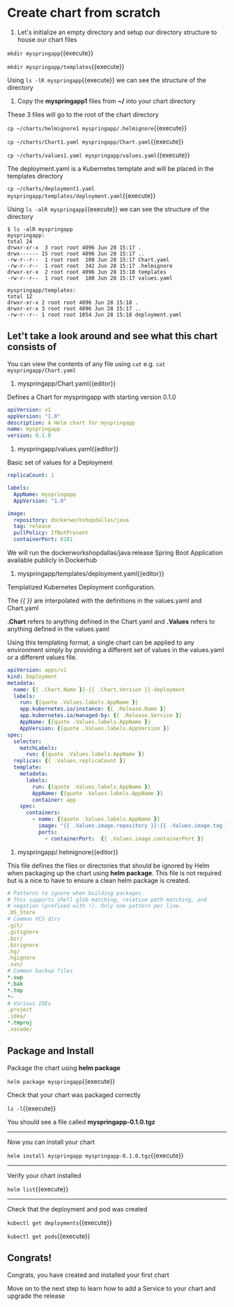 # Create chart from scratch

1. Let's initialize an empty directory and setup our directory structure to house our chart files

  `mkdir myspringapp`{{execute}}

  `mkdir myspringapp/templates`{{execute}}

  Using `ls -lR myspringapp`{{execute}} we can see the structure of the directory

1. Copy the **myspringapp1** files from **~/** into your chart directory

  These 3 files will go to the root of the chart directory

  `cp ~/charts/helmignore1 myspringapp/.helmignore`{{execute}}

  `cp ~/charts/Chart1.yaml myspringapp/Chart.yaml`{{execute}}

  `cp ~/charts/values1.yaml myspringapp/values.yaml`{{execute}}

  The deployment.yaml is a Kubernetes template and will be placed in the templates directory

  `cp ~/charts/deployment1.yaml myspringapp/templates/deployment.yaml`{{execute}}

  Using `ls -alR myspringapp`{{execute}} we can see the structure of the directory
  ```
  $ ls -alR myspringapp
  myspringapp:
  total 24
  drwxr-xr-x  3 root root 4096 Jun 28 15:17 .
  drwx------ 15 root root 4096 Jun 28 15:17 ..
  -rw-r--r--  1 root root  108 Jun 28 15:17 Chart.yaml
  -rw-r--r--  1 root root  342 Jun 28 15:17 .helmignore
  drwxr-xr-x  2 root root 4096 Jun 28 15:18 templates
  -rw-r--r--  1 root root  180 Jun 28 15:17 values.yaml

  myspringapp/templates:
  total 12
  drwxr-xr-x 2 root root 4096 Jun 28 15:18 .
  drwxr-xr-x 3 root root 4096 Jun 28 15:17 ..
  -rw-r--r-- 1 root root 1054 Jun 28 15:18 deployment.yaml
  ```

## Let't take a look around and see what this chart consists of

You can view the contents of any file using `cat` e.g. `cat myspringapp/Chart.yaml`

1. myspringapp/Chart.yaml{{editor}}

  Defines a Chart for myspringapp with starting version 0.1.0

  ```yaml
  apiVersion: v1
  appVersion: "1.0"
  description: A Helm chart for myspringapp
  name: myspringapp
  version: 0.1.0
  ```

1. myspringapp/values.yaml{{editor}}

  Basic set of values for a Deployment

  ```yaml
  replicaCount: 1

  labels:
    AppName: myspringapp
    AppVersion: "1.0"

  image:
    repository: dockerworkshopdallas/java
    tag: release
    pullPolicy: IfNotPresent
    containerPort: 8181
  ```

  We will run the dockerworkshopdallas/java:release Spring Boot Application available publicly in Dockerhub

1. myspringapp/templates/deployment.yaml{{editor}}

  Templatized Kubernetes Deployment configuration.

  The *{{ }}* are interpolated with the definitions in the values.yaml and Chart.yaml

  **.Chart** refers to anything defined in the Chart.yaml and **.Values** refers to anything defined in the values.yaml

  Using this templating format, a single chart can be applied to any environment simply by providing a different set of values in the values.yaml or a different values file.

  ```yaml
  apiVersion: apps/v1
  kind: Deployment
  metadata:
    name: {{ .Chart.Name }}-{{ .Chart.Version }}-deployment
    labels:
      run: {{quote .Values.labels.AppName }}
      app.kubernetes.io/instance: {{ .Release.Name }}
      app.kubernetes.io/managed-by: {{ .Release.Service }}
      AppName: {{quote .Values.labels.AppName }}
      AppVersion: {{quote .Values.labels.AppVersion }}
  spec:
    selector:
      matchLabels:
        run: {{quote .Values.labels.AppName }}
    replicas: {{ .Values.replicaCount }}
    template:
      metadata:
        labels:
          run: {{quote .Values.labels.AppName }}
          AppName: {{quote .Values.labels.AppName }}
          container: app
      spec:
        containers:
          - name: {{quote .Values.labels.AppName }}
            image: "{{ .Values.image.repository }}:{{ .Values.image.tag }}"
            ports:
              - containerPort:  {{ .Values.image.containerPort }}
  ```

1. myspringapp/.helmignore{{editor}}

  This file defines the files or directories that should be ignored by Helm when packaging up the chart using **helm package**. This file is not required but is a nice to have to ensure a clean helm package is created.

  ```yaml
  # Patterns to ignore when building packages.
  # This supports shell glob matching, relative path matching, and
  # negation (prefixed with !). Only one pattern per line.
  .DS_Store
  # Common VCS dirs
  .git/
  .gitignore
  .bzr/
  .bzrignore
  .hg/
  .hgignore
  .svn/
  # Common backup files
  *.swp
  *.bak
  *.tmp
  *~
  # Various IDEs
  .project
  .idea/
  *.tmproj
  .vscode/
  ```

## Package and Install

Package the chart using **helm package**

`helm package myspringapp`{{execute}}

Check that your chart was packaged correctly

`ls -l`{{execute}}

You should see a file called **myspringapp-0.1.0.tgz**

---

Now you can install your chart

`helm install myspringapp myspringapp-0.1.0.tgz`{{execute}}

---

Verify your chart installed

`helm list`{{execute}}

---

Check that the deployment and pod was created

`kubectl get deployments`{{execute}}

`kubectl get pods`{{execute}}

## Congrats!

Congrats, you have created and installed your first chart

Move on to the next step to learn how to add a Service to your chart and upgrade the release
